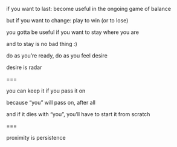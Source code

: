 if you want to last: become useful in the ongoing game of balance

but if you want to change: play to win (or to lose)

you gotta be useful if you want to stay where you are

and to stay is no bad thing :)

do as you’re ready, do as you feel desire

desire is radar

===

you can keep it if you pass it on

because “you” will pass on, after all

and if it dies with “you”, you’ll have to start it from scratch

===

proximity is persistence

